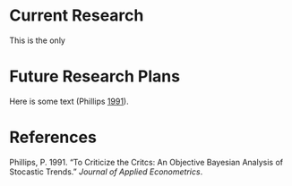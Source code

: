 Current Research
================

This is the only

Future Research Plans
=====================

Here is some text (Phillips [1991](#ref-Phillips1991)).

References
==========

Phillips, P. 1991. “To Criticize the Critcs: An Objective Bayesian
Analysis of Stocastic Trends.” *Journal of Applied Econometrics*.
